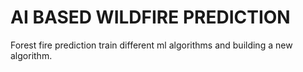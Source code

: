 # AI BASED WILDFIRE PREDICTION
 Forest fire prediction  train different ml  algorithms and building a new algorithm. 
